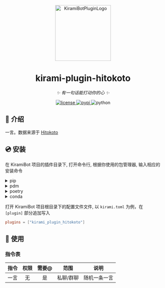 <div align="center">
  <a href="#"><img src="https://kiramibot.dev/img/logo.svg" width="180" height="180" alt="KiramiBotPluginLogo"></a>
</div>

<div align="center">

# kirami-plugin-hitokoto

_✨ 有一句话能打动你的心 ✨_

<a href="./LICENSE">
    <img src="https://img.shields.io/github/license/KomoriDev/kirami-plugin-hitokoto.svg" alt="license">
</a>
<a href="https://pypi.python.org/pypi/kirami-plugin-hitokoto">
    <img src="https://img.shields.io/pypi/v/kirami-plugin-hitokoto.svg" alt="pypi">
</a>
<img src="https://img.shields.io/badge/python-3.10+-blue.svg" alt="python">

</div>

## 📖 介绍

一言。数据来源于 [Hitokoto](https://hitokoto.cn/)

## 💿 安装

在 KiramiBot 项目的插件目录下, 打开命令行, 根据你使用的包管理器, 输入相应的安装命令

<details>
<summary>pip</summary>
  
```bash
pip install kirami-plugin-hitokoto
```
</details>
<details>
<summary>pdm</summary>

```bash
pdm add kirami-plugin-hitokoto
```
</details>
<details>
<summary>poetry</summary>

```bash
poetry add kirami-plugin-hitokoto
```
</details>
<details>
<summary>conda</summary>

```bash
conda install kirami-plugin-hitokoto
```
</details>

打开 KiramiBot 项目根目录下的配置文件文件, 以 `kirami.toml` 为例，在 `[plugin]` 部分追加写入
```toml
plugins = ["kirami_plugin_hitokoto"]
```

## 🎉 使用
### 指令表
| 指令 | 权限 | 需要@ | 范围 | 说明 |
|:-----:|:----:|:----:|:----:|:----:|
| 一言 | 无 | 是 | 私聊/群聊 | 随机一条一言 |
